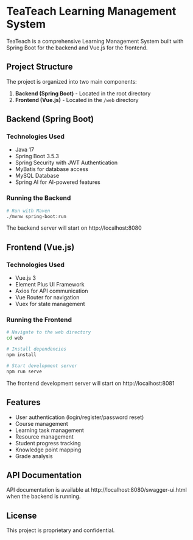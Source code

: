 # TeaTeach Learning Management System

TeaTeach is a comprehensive Learning Management System built with Spring Boot for the backend and Vue.js for the frontend.

## Project Structure

The project is organized into two main components:

1. **Backend (Spring Boot)** - Located in the root directory
2. **Frontend (Vue.js)** - Located in the `/web` directory

## Backend (Spring Boot)

### Technologies Used

- Java 17
- Spring Boot 3.5.3
- Spring Security with JWT Authentication
- MyBatis for database access
- MySQL Database
- Spring AI for AI-powered features

### Running the Backend

```bash
# Run with Maven
./mvnw spring-boot:run
```

The backend server will start on http://localhost:8080

## Frontend (Vue.js)

### Technologies Used

- Vue.js 3
- Element Plus UI Framework
- Axios for API communication
- Vue Router for navigation
- Vuex for state management

### Running the Frontend

```bash
# Navigate to the web directory
cd web

# Install dependencies
npm install

# Start development server
npm run serve
```

The frontend development server will start on http://localhost:8081

## Features

- User authentication (login/register/password reset)
- Course management
- Learning task management
- Resource management
- Student progress tracking
- Knowledge point mapping
- Grade analysis

## API Documentation

API documentation is available at http://localhost:8080/swagger-ui.html when the backend is running.

## License

This project is proprietary and confidential.